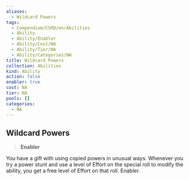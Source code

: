 ```yaml
---
aliases:
  - Wildcard Powers
tags:
  - Compendium/CSRD/en/Abilities
  - Ability
  - Ability/Enabler
  - Ability/Cost/NA
  - Ability/Tier/NA
  - Ability/Categories/NA
title: Wildcard Powers
collection: Abilities
kind: Ability
action: false
enabler: true
cost: NA
tier: NA
pools: []
categories:
  - NA
---
```

## Wildcard Powers    
>**Enabler**  
    
You have a gift with using copied powers in unusual ways. Whenever you try a power stunt and use a level of Effort on the special roll to modify the ability, you get a free level of Effort on that roll. Enabler.